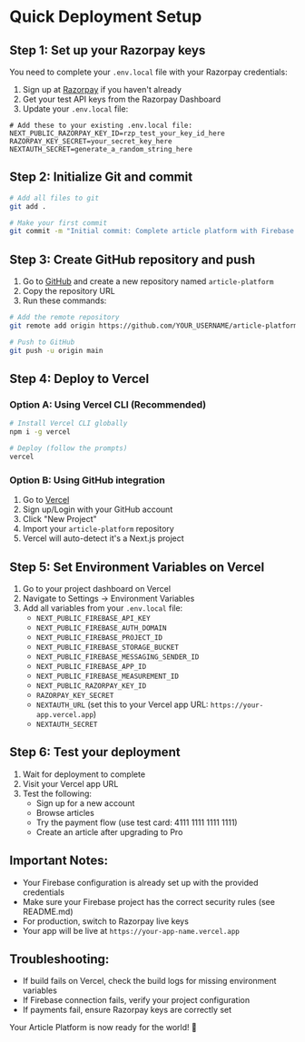 # Quick Deployment Setup

## Step 1: Set up your Razorpay keys

You need to complete your `.env.local` file with your Razorpay credentials:

1. Sign up at [Razorpay](https://razorpay.com/) if you haven't already
2. Get your test API keys from the Razorpay Dashboard
3. Update your `.env.local` file:

```env
# Add these to your existing .env.local file:
NEXT_PUBLIC_RAZORPAY_KEY_ID=rzp_test_your_key_id_here
RAZORPAY_KEY_SECRET=your_secret_key_here
NEXTAUTH_SECRET=generate_a_random_string_here
```

## Step 2: Initialize Git and commit

```bash
# Add all files to git
git add .

# Make your first commit
git commit -m "Initial commit: Complete article platform with Firebase and Razorpay"
```

## Step 3: Create GitHub repository and push

1. Go to [GitHub](https://github.com) and create a new repository named `article-platform`
2. Copy the repository URL
3. Run these commands:

```bash
# Add the remote repository
git remote add origin https://github.com/YOUR_USERNAME/article-platform.git

# Push to GitHub
git push -u origin main
```

## Step 4: Deploy to Vercel

### Option A: Using Vercel CLI (Recommended)

```bash
# Install Vercel CLI globally
npm i -g vercel

# Deploy (follow the prompts)
vercel
```

### Option B: Using GitHub integration

1. Go to [Vercel](https://vercel.com)
2. Sign up/Login with your GitHub account
3. Click "New Project"
4. Import your `article-platform` repository
5. Vercel will auto-detect it's a Next.js project

## Step 5: Set Environment Variables on Vercel

1. Go to your project dashboard on Vercel
2. Navigate to Settings → Environment Variables
3. Add all variables from your `.env.local` file:
   - `NEXT_PUBLIC_FIREBASE_API_KEY`
   - `NEXT_PUBLIC_FIREBASE_AUTH_DOMAIN`
   - `NEXT_PUBLIC_FIREBASE_PROJECT_ID`
   - `NEXT_PUBLIC_FIREBASE_STORAGE_BUCKET`
   - `NEXT_PUBLIC_FIREBASE_MESSAGING_SENDER_ID`
   - `NEXT_PUBLIC_FIREBASE_APP_ID`
   - `NEXT_PUBLIC_FIREBASE_MEASUREMENT_ID`
   - `NEXT_PUBLIC_RAZORPAY_KEY_ID`
   - `RAZORPAY_KEY_SECRET`
   - `NEXTAUTH_URL` (set this to your Vercel app URL: `https://your-app.vercel.app`)
   - `NEXTAUTH_SECRET`

## Step 6: Test your deployment

1. Wait for deployment to complete
2. Visit your Vercel app URL
3. Test the following:
   - Sign up for a new account
   - Browse articles
   - Try the payment flow (use test card: 4111 1111 1111 1111)
   - Create an article after upgrading to Pro

## Important Notes:

- Your Firebase configuration is already set up with the provided credentials
- Make sure your Firebase project has the correct security rules (see README.md)
- For production, switch to Razorpay live keys
- Your app will be live at `https://your-app-name.vercel.app`

## Troubleshooting:

- If build fails on Vercel, check the build logs for missing environment variables
- If Firebase connection fails, verify your project configuration
- If payments fail, ensure Razorpay keys are correctly set

Your Article Platform is now ready for the world! 🚀